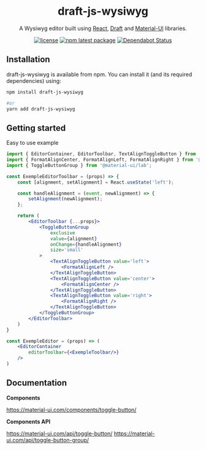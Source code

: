 <h1 align="center">draft-js-wysiwyg</h1>

<div align="center">

A Wysiwyg editor built using [React](https://reactjs.org/), [Draft](https://draftjs.org/) and [Material-UI](https://material-ui.com/) libraries.

[![license](https://img.shields.io/badge/license-MIT-blue.svg)](https://github.com/KiziKr/draft-js-wysiwyg/blob/master/LICENSE)
[![npm latest package](https://img.shields.io/npm/v/draft-js-wysiwyg/latest.svg)](https://www.npmjs.com/package/draft-js-wysiwyg)
[![Dependabot Status](https://api.dependabot.com/badges/status?host=github&repo=KiziKr/draft-js-wysiwyg)](https://dependabot.com)

</div>

## Installation

draft-js-wysiwyg is available from npm. You can install it (and its required dependencies) using:

```sh
npm install draft-js-wysiwyg

#or
yarn add draft-js-wysiwyg
```

## Getting started

Easy to use example

```jsx
import { EditorContainer, EditorToolbar, TextAlignToggleButton } from 'draft-js-wysiwyg';
import { FormatAlignCenter, FormatAlignLeft, FormatAlignRight } from '@material-ui/icons';
import { ToggleButtonGroup } from '@material-ui/lab';

const ExempleEditorToolbar = (props) => {
    const [alignment, setAlignment] = React.useState('left');

    const handleAlignment = (event, newAlignment) => {
        setAlignment(newAlignment);
    };

    return (
        <EditorToolbar {...props}>
            <ToggleButtonGroup
                exclusive
                value={alignment}
                onChange={handleAlignment}
                size='small'
            >
                <TextAlignToggleButton value='left'>
                    <FormatAlignLeft />
                </TextAlignToggleButton>
                <TextAlignToggleButton value='center'>
                    <FormatAlignCenter />
                </TextAlignToggleButton>
                <TextAlignToggleButton value='right'>
                    <FormatAlignRight />
                </TextAlignToggleButton>
            </ToggleButtonGroup>
        </EditorToolbar>
    )
}

const ExempleEditor = (props) => (
    <EditorContainer
        editorToolbar={<ExempleToolbar/>}
    />
)
```

## Documentation

**Components**

https://material-ui.com/components/toggle-button/

**Components API**

https://material-ui.com/api/toggle-button/
https://material-ui.com/api/toggle-button-group/
